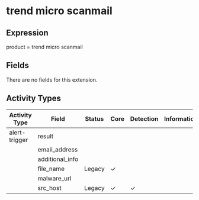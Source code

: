 trend micro scanmail
====================

Expression
----------

product = trend micro scanmail

Fields
------

There are no fields for this extension.

Activity Types
--------------

| Activity Type | Field           | Status | Core     | Detection | Informational |
| ------------- | --------------- | ------ | -------- | --------- | ------------- |
| alert-trigger | result          |        |          |           |               |
|               | email_address   |        |          |           |               |
|               | additional_info |        |          |           |               |
|               | file_name       | Legacy | &#10003; |           |               |
|               | malware_url     |        |          |           |               |
|               | src_host        | Legacy | &#10003; | &#10003;  |               |

